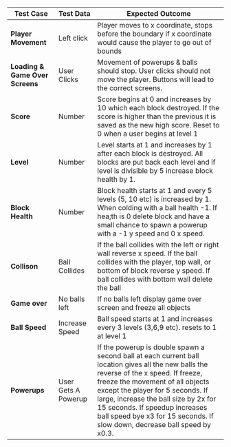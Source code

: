 | **Test Case**         | **Test Data**                      | **Expected Outcome**                                                                 |
|-----------------------|-----------------------------------|-------------------------------------------------------------------------------------|
| **Player Movement** | Left click | Player moves to x coordinate, stops before the boundary if x coordinate would cause the player to go out of bounds  |
| **Loading & Game Over Screens** | User Clicks | Movement of powerups & balls should stop. User clicks should not move the player. Buttons will lead to the correct screens.|
| **Score** | Number | Score begins at 0 and increases by 10 which each block destroyed. If the score is higher than the previous it is saved as the new high score. Reset to 0 when a user begins at level 1|
| **Level** | Number | Level starts at 1 and increases by 1 after each block is destroyed. All blocks are put back each level and if level is divisible by 5 increase block health by 1.|
| **Block Health** | Number| Block health starts at 1 and every 5 levels (5, 10 etc) is increased by 1. When colding with a ball health -1. If hea;th is 0 delete block and have a small chance to spawn a powerup with a -1 y speed and 0 x speed.|
| **Collison** | Ball Collides | If the ball collides with the left or right wall reverse x speed. If the ball collides with the player, top wall, or bottom of block reverse y speed. If ball collides with bottom wall delete the ball|
| **Game over** | No balls left | If no balls left display game over screen and freeze all objects |
| **Ball Speed** | Increase Speed | Ball speed starts at 1 and increases every 3 levels (3,6,9 etc). resets to 1 at level 1 |
| **Powerups** | User Gets A Powerup | If the powerup is double spawn a second ball at each current ball location gives all the new balls the reverse of the x speed. If freeze, freeze the movement of all objects except the player for 5 seconds. If large, increase the ball size by 2x for 15 seconds. If speedup increases ball speed bye x3 for 15 seconds. If slow down, decrease ball speed by x0.3.